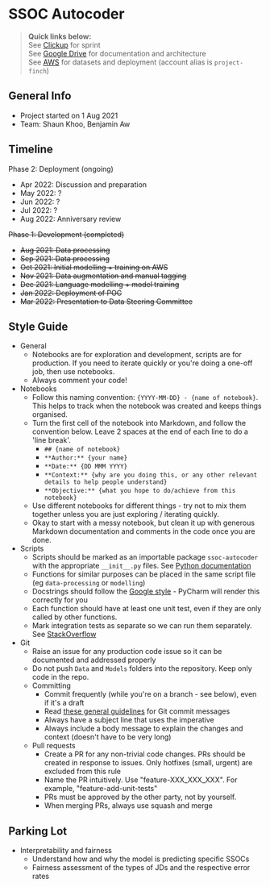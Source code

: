 # SSOC Autocoder

> **Quick links below:**  
> See [Clickup](https://app.clickup.com/3825139/v/l/s/43633588) for sprint  
> See [Google Drive](https://drive.google.com/drive/u/1/folders/1a4zV5ILczikQnraScjXRwi2XCNEQtfwA) for documentation and architecture  
> See [AWS](https://project-finch.signin.aws.amazon.com/console) for datasets and deployment (account alias is `project-finch`)

## General Info

* Project started on 1 Aug 2021
* Team: Shaun Khoo, Benjamin Aw

## Timeline

Phase 2: Deployment (ongoing)
* Apr 2022: Discussion and preparation
* May 2022: ?
* Jun 2022: ?
* Jul 2022: ?
* Aug 2022: Anniversary review

<s>Phase 1: Development (completed)
* Aug 2021: Data processing
* Sep 2021: Data processing
* Oct 2021: Initial modelling + training on AWS
* Nov 2021: Data augmentation and manual tagging
* Dec 2021: Language modelling + model training
* Jan 2022: Deployment of POC
* Mar 2022: Presentation to Data Steering Committee</s>

## Style Guide

* General
  * Notebooks are for exploration and development, scripts are for production. If you need to iterate quickly or you're doing a one-off job, then use notebooks.
  * Always comment your code! 
* Notebooks
  * Follow this naming convention: `{YYYY-MM-DD} - {name of notebook}`. This helps to track when the notebook was created and keeps things organised.
  * Turn the first cell of the notebook into Markdown, and follow the convention below. Leave 2 spaces at the end of each line to do a 'line break'.
    * `## {name of notebook}`
    * `**Author:** {your name}`
    * `**Date:** {DD MMM YYYY}`
    * `**Context:** {why are you doing this, or any other relevant details to help people understand}`
    * `**Objective:** {what you hope to do/achieve from this notebook}`
  * Use different notebooks for different things - try not to mix them together unless you are just exploring / iterating quickly.
  * Okay to start with a messy notebook, but clean it up with generous Markdown documentation and comments in the code once you are done.
* Scripts
  * Scripts should be marked as an importable package `ssoc-autocoder` with the appropriate `__init__.py` files. See [Python documentation](https://docs.python.org/3/tutorial/modules.html#packages)
  * Functions for similar purposes can be placed in the same script file (eg `data-processing` or `modelling`)  
  * Docstrings should follow the [Google style](https://github.com/google/styleguide/blob/gh-pages/pyguide.md#38-comments-and-docstrings) - PyCharm will render this correctly for you
  * Each function should have at least one unit test, even if they are only called by other functions.
  * Mark integration tests as separate so we can run them separately. See [StackOverflow](https://stackoverflow.com/questions/54898578/how-to-keep-unit-tests-and-integrations-tests-separate-in-pytest)
* Git
  * Raise an issue for any production code issue so it can be documented and addressed properly
  * Do not push `Data` and `Models` folders into the repository. Keep only code in the repo.  
  * Committing
    * Commit frequently (while you're on a branch - see below), even if it's a draft
    * Read [these general guidelines](https://chris.beams.io/posts/git-commit/) for Git commit messages
    * Always have a subject line that uses the imperative
    * Always include a body message to explain the changes and context (doesn't have to be very long)  
  * Pull requests  
    * Create a PR for any non-trivial code changes. PRs should be created in response to issues. Only hotfixes (small, urgent) are excluded from this rule
    * Name the PR intuitively. Use "feature-XXX_XXX_XXX". For example, "feature-add-unit-tests"
    * PRs must be approved by the other party, not by yourself. 
    * When merging PRs, always use squash and merge  

## Parking Lot

* Interpretability and fairness
  * Understand how and why the model is predicting specific SSOCs
  * Fairness assessment of the types of JDs and the respective error rates